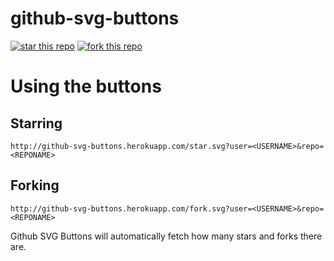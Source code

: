 github-svg-buttons
===============

[![star this repo](http://github-svg-buttons.herokuapp.com/star.svg?user=ddavison&repo=sublime-tabs)](http://github.com/ddavison/sublime-tabs)
[![fork this repo](http://github-svg-buttons.herokuapp.com/fork.svg?user=ddavison&repo=sublime-tabs)](http://github.com/ddavison/sublime-tabs/fork)


# Using the buttons
## Starring
  ```
  http://github-svg-buttons.herokuapp.com/star.svg?user=<USERNAME>&repo=<REPONAME>
  ```
  
## Forking
  ```
  http://github-svg-buttons.herokuapp.com/fork.svg?user=<USERNAME>&repo=<REPONAME>
  ```
  
Github SVG Buttons will automatically fetch how many stars and forks there are.
